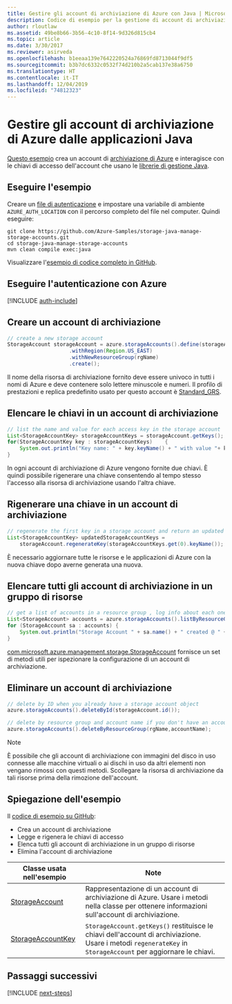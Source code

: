 ```yaml
---
title: Gestire gli account di archiviazione di Azure con Java | Microsoft Docs
description: Codice di esempio per la gestione di account di archiviazione di Azure con Azure SDK per Java
author: rloutlaw
ms.assetid: 49be8b66-3b56-4c10-8f14-9d326d815cb4
ms.topic: article
ms.date: 3/30/2017
ms.reviewer: asirveda
ms.openlocfilehash: b1eeaa139e7642220524a76869fd8713044f9df5
ms.sourcegitcommit: b3b7dc6332c0532f74d210b2a5cab137e38a6750
ms.translationtype: HT
ms.contentlocale: it-IT
ms.lasthandoff: 12/04/2019
ms.locfileid: "74812323"
---
```

# <a name="manage-azure-storage-accounts-from-your-java-applications"></a>Gestire gli account di archiviazione di Azure dalle applicazioni Java

[Questo esempio](https://github.com/Azure-Samples/storage-java-manage-storage-accounts) crea un account di [archiviazione di Azure](https://docs.microsoft.com/azure/storage/storage-introduction) e interagisce con le chiavi di accesso dell'account che usano le [librerie di gestione Java](https://github.com/Azure/azure-sdk-for-java). 

## <a name="run-the-sample"></a>Eseguire l'esempio

Creare un [file di autenticazione](https://github.com/Azure/azure-sdk-for-java/blob/master/AUTH.md) e impostare una variabile di ambiente `AZURE_AUTH_LOCATION` con il percorso completo del file nel computer. Quindi eseguire:

```
git clone https://github.com/Azure-Samples/storage-java-manage-storage-accounts.git
cd storage-java-manage-storage-accounts
mvn clean compile exec:java
```

Visualizzare l'[esempio di codice completo in GitHub](https://github.com/Azure-Samples/storage-java-manage-storage-accounts).

## <a name="authenticate-with-azure"></a>Eseguire l'autenticazione con Azure

[!INCLUDE [auth-include](includes/java-auth-include.md)] 

## <a name="create-a-storage-account"></a>Creare un account di archiviazione

```java
// create a new storage account
StorageAccount storageAccount = azure.storageAccounts().define(storageAccountName)
                    .withRegion(Region.US_EAST)
                    .withNewResourceGroup(rgName)
                    .create();
```

Il nome della risorsa di archiviazione fornito deve essere univoco in tutti i nomi di Azure e deve contenere solo lettere minuscole e numeri. Il profilo di prestazioni e replica predefinito usato per questo account è [Standard_GRS](https://docs.microsoft.com/azure/storage/storage-redundancy#geo-redundant-storage).

## <a name="list-keys-in-a-storage-account"></a>Elencare le chiavi in un account di archiviazione
```java
// list the name and value for each access key in the storage account
List<StorageAccountKey> storageAccountKeys = storageAccount.getKeys();
for(StorageAccountKey key : storageAccountKeys)    {
    System.out.println("Key name: " + key.keyName() + " with value "+ key.value());
}
```

In ogni account di archiviazione di Azure vengono fornite due chiavi. È quindi possibile rigenerare una chiave consentendo al tempo stesso l'accesso alla risorsa di archiviazione usando l'altra chiave.

## <a name="regenerate-a-key-in-a-storage-account"></a>Rigenerare una chiave in un account di archiviazione

```java
// regenerate the first key in a storage account and return an updated list of keys 
List<StorageAccountKey> updatedStorageAccountKeys =
    storageAccount.regenerateKey(storageAccountKeys.get(0).keyName());
```

È necessario aggiornare tutte le risorse e le applicazioni di Azure con la nuova chiave dopo averne generata una nuova.

## <a name="list-all-storage-accounts-in-a-resource-group"></a>Elencare tutti gli account di archiviazione in un gruppo di risorse
```java
// get a list of accounts in a resource group , log info about each one
List<StorageAccount> accounts = azure.storageAccounts().listByResourceGroup(rgName);
for (StorageAccount sa : accounts) {
    System.out.println("Storage Account " + sa.name() + " created @ " + sa.creationTime());
}
```

[com.microsoft.azure.management.storage.StorageAccount](https://docs.microsoft.com/java/api/com.microsoft.azure.management.storage._storage_account) fornisce un set di metodi utili per ispezionare la configurazione di un account di archiviazione.

## <a name="delete-a-storage-account"></a>Eliminare un account di archiviazione
```java
// delete by ID when you already have a storage account object
azure.storageAccounts().deleteById(storageAccount.id());

// delete by resource group and account name if you don't have an account object
azure.storageAccounts().deleteByResourceGroup(rgName,accountName);
```

> [!NOTE]
> È possibile che gli account di archiviazione con immagini del disco in uso connesse alle macchine virtuali o ai dischi in uso da altri elementi non vengano rimossi con questi metodi. Scollegare la risorsa di archiviazione da tali risorse prima della rimozione dell'account.

## <a name="sample-explanation"></a>Spiegazione dell'esempio

Il [codice di esempio su GitHub](https://github.com/Azure-Samples/storage-java-manage-storage-accounts):

- Crea un account di archiviazione
- Legge e rigenera le chiavi di accesso
- Elenca tutti gli account di archiviazione in un gruppo di risorse
- Elimina l'account di archiviazione 

| Classe usata nell'esempio | Note
|-------|-------|
| [StorageAccount](https://docs.microsoft.com/java/api/com.microsoft.azure.management.storage._storage_account)  | Rappresentazione di un account di archiviazione di Azure. Usare i metodi nella classe per ottenere informazioni sull'account di archiviazione.
| [StorageAccountKey](https://docs.microsoft.com/java/api/com.microsoft.azure.management.storage._storage_account_key) | `StorageAccount.getKeys()` restituisce le chiavi dell'account di archiviazione. Usare i metodi `regenerateKey` in `StorageAccount` per aggiornare le chiavi.

## <a name="next-steps"></a>Passaggi successivi

[!INCLUDE [next-steps](includes/java-next-steps.md)]